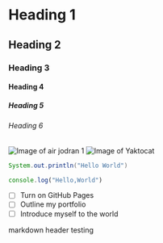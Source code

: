 # Heading 1

## Heading 2

### Heading 3

#### Heading 4

##### Heading 5

###### Heading 6

![Image of air jodran 1](https://pin.it/1k80veI)
![Image of Yaktocat](https://octodex.github.com/images/yaktocat.png)

```java
System.out.println("Hello World")

```

```javascript
console.log("Hello,World")

```

- [ ] Turn on GitHub Pages
- [ ] Outline my portfolio
- [ ] Introduce myself to the world

markdown header testing
